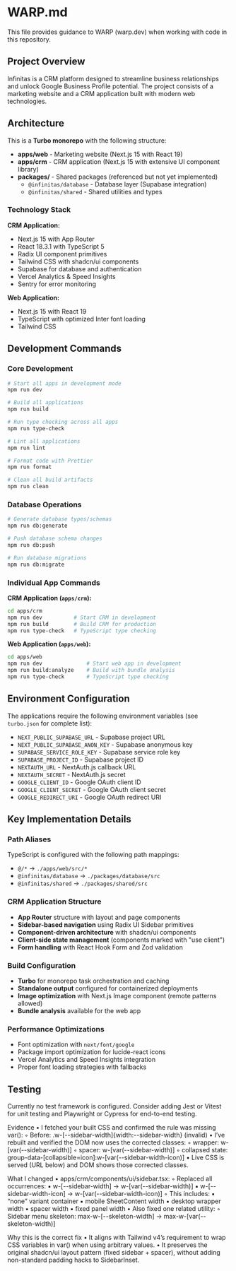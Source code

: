# WARP.md

This file provides guidance to WARP (warp.dev) when working with code in this repository.

## Project Overview

Infinitas is a CRM platform designed to streamline business relationships and unlock Google Business Profile potential. The project consists of a marketing website and a CRM application built with modern web technologies.

## Architecture

This is a **Turbo monorepo** with the following structure:

- **apps/web** - Marketing website (Next.js 15 with React 19)
- **apps/crm** - CRM application (Next.js 15 with extensive UI component library)
- **packages/** - Shared packages (referenced but not yet implemented)
  - `@infinitas/database` - Database layer (Supabase integration)
  - `@infinitas/shared` - Shared utilities and types

### Technology Stack

**CRM Application:**
- Next.js 15 with App Router
- React 18.3.1 with TypeScript 5
- Radix UI component primitives
- Tailwind CSS with shadcn/ui components
- Supabase for database and authentication
- Vercel Analytics & Speed Insights
- Sentry for error monitoring

**Web Application:**
- Next.js 15 with React 19
- TypeScript with optimized Inter font loading
- Tailwind CSS

## Development Commands

### Core Development
```bash
# Start all apps in development mode
npm run dev

# Build all applications
npm run build

# Run type checking across all apps
npm run type-check

# Lint all applications
npm run lint

# Format code with Prettier
npm run format

# Clean all build artifacts
npm run clean
```

### Database Operations
```bash
# Generate database types/schemas
npm run db:generate

# Push database schema changes
npm run db:push

# Run database migrations
npm run db:migrate
```

### Individual App Commands

**CRM Application (`apps/crm`):**
```bash
cd apps/crm
npm run dev          # Start CRM in development
npm run build        # Build CRM for production
npm run type-check   # TypeScript type checking
```

**Web Application (`apps/web`):**
```bash
cd apps/web
npm run dev              # Start web app in development
npm run build:analyze    # Build with bundle analysis
npm run type-check       # TypeScript type checking
```

## Environment Configuration

The applications require the following environment variables (see `turbo.json` for complete list):

- `NEXT_PUBLIC_SUPABASE_URL` - Supabase project URL
- `NEXT_PUBLIC_SUPABASE_ANON_KEY` - Supabase anonymous key
- `SUPABASE_SERVICE_ROLE_KEY` - Supabase service role key
- `SUPABASE_PROJECT_ID` - Supabase project ID
- `NEXTAUTH_URL` - NextAuth.js callback URL
- `NEXTAUTH_SECRET` - NextAuth.js secret
- `GOOGLE_CLIENT_ID` - Google OAuth client ID
- `GOOGLE_CLIENT_SECRET` - Google OAuth client secret
- `GOOGLE_REDIRECT_URI` - Google OAuth redirect URI

## Key Implementation Details

### Path Aliases
TypeScript is configured with the following path mappings:
- `@/*` → `./apps/web/src/*`
- `@infinitas/database` → `./packages/database/src`
- `@infinitas/shared` → `./packages/shared/src`

### CRM Application Structure
- **App Router** structure with layout and page components
- **Sidebar-based navigation** using Radix UI Sidebar primitives
- **Component-driven architecture** with shadcn/ui components
- **Client-side state management** (components marked with "use client")
- **Form handling** with React Hook Form and Zod validation

### Build Configuration
- **Turbo** for monorepo task orchestration and caching
- **Standalone output** configured for containerized deployments
- **Image optimization** with Next.js Image component (remote patterns allowed)
- **Bundle analysis** available for the web app

### Performance Optimizations
- Font optimization with `next/font/google`
- Package import optimization for lucide-react icons
- Vercel Analytics and Speed Insights integration
- Proper font loading strategies with fallbacks

## Testing

Currently no test framework is configured. Consider adding Jest or Vitest for unit testing and Playwright or Cypress for end-to-end testing.




Evidence
•  I fetched your built CSS and confirmed the rule was missing var():
◦  Before: .w-[--sidebar-width]{width:--sidebar-width} (invalid)
•  I’ve rebuilt and verified the DOM now uses the corrected classes:
◦  wrapper: w-[var(--sidebar-width)]
◦  spacer: w-[var(--sidebar-width)]
◦  collapsed state: group-data-[collapsible=icon]:w-[var(--sidebar-width-icon)]
•  Live CSS is served (URL below) and DOM shows those corrected classes.

What I changed
•  apps/crm/components/ui/sidebar.tsx:
◦  Replaced all occurrences:
▪  w-[--sidebar-width] → w-[var(--sidebar-width)]
▪  w-[--sidebar-width-icon] → w-[var(--sidebar-width-icon)]
◦  This includes:
▪  “none” variant container
▪  mobile SheetContent width
▪  desktop wrapper width
▪  spacer width
▪  fixed panel width
•  Also fixed one related utility:
◦  Sidebar menu skeleton: max-w-[--skeleton-width] → max-w-[var(--skeleton-width)]

Why this is the correct fix
•  It aligns with Tailwind v4’s requirement to wrap CSS variables in var() when using arbitrary values.
•  It preserves the original shadcn/ui layout pattern (fixed sidebar + spacer), without adding non-standard padding hacks to SidebarInset.
